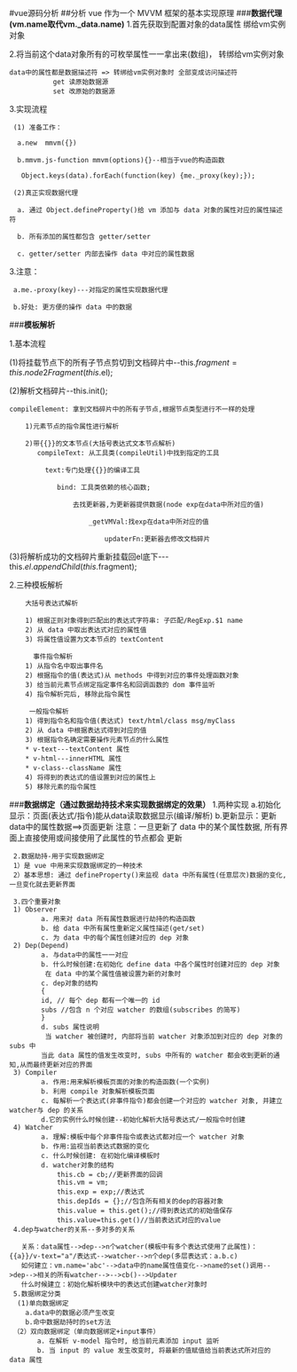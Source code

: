 #vue源码分析
##分析 vue 作为一个 MVVM 框架的基本实现原理
###**数据代理(vm.name取代vm._data.name)**
   1.首先获取到配置对象的data属性 绑给vm实例对象

   2.将当前这个data对象所有的可枚举属性一一拿出来(数组)， 转绑给vm实例对象

    data中的属性都是数据描述符 => 转绑给vm实例对象时 全部变成访问描述符
               get 读原始数据源
               set 改原始的数据源
   3.实现流程
     
	 (1) 准备工作：
	  
	  a.new  mmvm({})
	       
	  b.mmvm.js-function mmvm(options){}--相当于vue的构造函数
	
	   Object.keys(data).forEach(function(key) {me._proxy(key);});
	
	 (2)真正实现数据代理
	
	  a. 通过 Object.defineProperty()给 vm 添加与 data 对象的属性对应的属性描述符
	
	  b. 所有添加的属性都包含 getter/setter
	
	  c. getter/setter 内部去操作 data 中对应的属性数据
   3.注意：
     
	 a.me.-proxy(key)---对指定的属性实现数据代理
	
	 b.好处: 更方便的操作 data 中的数据
	
	    
###**模板解析**

  1.基本流程
   
  (1)将挂载节点下的所有子节点剪切到文档碎片中--this.$fragment = this.node2Fragment(this.$el);
        
  (2)解析文档碎片--this.init();
   
	compileElement: 拿到文档碎片中的所有子节点,根据节点类型进行不一样的处理
		                        
		1)元素节点的指令属性进行解析
				                        
	    2)带{{}}的文本节点(大括号表达式文本节点解析)
		   compileText: 从工具类(compileUtil)中找到指定的工具
		                                
		     text:专门处理{{}}的编译工具
		                                   
		   		bind: 工具类依赖的核心函数;
		                              
		   			去找更新器,为更新器提供数据(node exp在data中所对应的值)
		                                        
		   				_getVMVal:找exp在data中所对应的值
		                                            
		   					updaterFn:更新器去修改文档碎片
       
  (3)将解析成功的文档碎片重新挂载回el底下---this.$el.appendChild(this.$fragment);
  
  2.三种模板解析 
         
      	大括号表达式解析
	
		1) 根据正则对象得到匹配出的表达式字符串: 子匹配/RegExp.$1 name
		2) 从 data 中取出表达式对应的属性值
		3) 将属性值设置为文本节点的 textContent

		  事件指令解析
		1) 从指令名中取出事件名
		2) 根据指令的值(表达式)从 methods 中得到对应的事件处理函数对象
		3) 给当前元素节点绑定指定事件名和回调函数的 dom 事件监听
		4) 指令解析完后, 移除此指令属性

		 一般指令解析
		1) 得到指令名和指令值(表达式) text/html/class msg/myClass
		2) 从 data 中根据表达式得到对应的值
		3) 根据指令名确定需要操作元素节点的什么属性
		* v-text---textContent 属性
		* v-html---innerHTML 属性
		* v-class--className 属性
		4) 将得到的表达式的值设置到对应的属性上
		5) 移除元素的指令属性

###**数据绑定（通过数据劫持技术来实现数据绑定的效果）**
     1.两种实现
	  a.初始化显示：页面(表达式/指令)能从data读取数据显示(编译/解析)
	  b.更新显示：更新data中的属性数据==>页面更新
       注意：一旦更新了 data 中的某个属性数据, 所有界面上直接使用或间接使用了此属性的节点都会
		更新

     2.数据劫持-用于实现数据绑定
	 1）是 vue 中用来实现数据绑定的一种技术
	 2）基本思想: 通过 defineProperty()来监视 data 中所有属性(任意层次)数据的变化, 一旦变化就去更新界面
     
     3.四个重要对象
     1) Observer
			a. 用来对 data 所有属性数据进行劫持的构造函数
			b. 给 data 中所有属性重新定义属性描述(get/set)
			c. 为 data 中的每个属性创建对应的 dep 对象
     2) Dep(Depend)
			a. 与data中的属性一一对应
			b. 什么时候创建:在初始化 define data 中各个属性时创建对应的 dep 对象
			 在 data 中的某个属性值被设置为新的对象时
			c. dep对象的结构
			{
			id, // 每个 dep 都有一个唯一的 id
			subs //包含 n 个对应 watcher 的数组(subscribes 的简写)
			}
			d. subs 属性说明
			 当 watcher 被创建时, 内部将当前 watcher 对象添加到对应的 dep 对象的 subs 中
			当此 data 属性的值发生改变时, subs 中所有的 watcher 都会收到更新的通知,从而最终更新对应的界面
     3) Compiler
			a. 作用:用来解析模板页面的对象的构造函数(一个实例)
			b. 利用 compile 对象解析模板页面
			c. 每解析一个表达式(非事件指令)都会创建一个对应的 watcher 对象, 并建立 watcher与 dep 的关系
            d.它的实例什么时候创建--初始化解析大括号表达式/一般指令时创建
     4) Watcher
			a. 理解:模板中每个非事件指令或表达式都对应一个 watcher 对象
			b. 作用:监视当前表达式数据的变化
			c. 什么时候创建: 在初始化编译模板时
			d. watcher对象的结构
                this.cb = cb;//更新界面的回调
			    this.vm = vm;
			    this.exp = exp;//表达式
			    this.depIds = {};//包含所有相关的dep的容器对象
			    this.value = this.get();//得到表达式的初始值保存
                this.value=this.get()//当前表达式对应的value
     4.dep与watcher的关系--多对多的关系
       
       关系：data属性-->dep-->n个watcher(模板中有多个表达式使用了此属性)：{{a}}/v-text="a"/表达式-->watcher-->n个dep(多层表达式：a.b.c)
       如何建立：vm.name='abc'-->data中的name属性值变化-->name的set()调用-->dep-->相关的所有watcher-->-->cb()-->Updater
       什么时候建立：初始化解析模块中的表达式创建watcher对象时
     5.数据绑定分类
      (1)单向数据绑定
        a.data中的数据必须产生改变
        b.命中数据劫持时的set方法
     （2）双向数据绑定（单向数据绑定+input事件）
           a. 在解析 v-model 指令时, 给当前元素添加 input 监听
		   b. 当 input 的 value 发生改变时, 将最新的值赋值给当前表达式所对应的 data 属性

   
